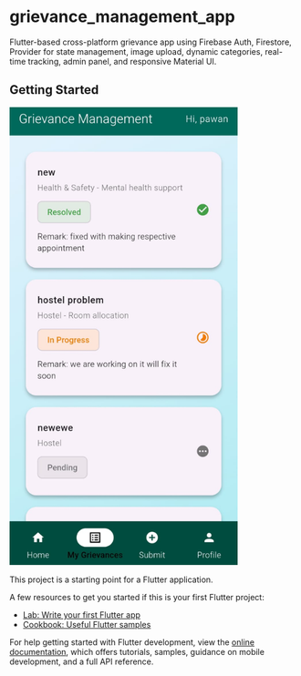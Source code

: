 # grievance_management_app

Flutter-based cross-platform grievance app using Firebase Auth, Firestore, Provider for state management, image upload, dynamic categories, real-time tracking, admin panel, and responsive Material UI.

## Getting Started
<img src="https://raw.githubusercontent.com/Pawan1618/grievance_management_app/main/lib/widgets/greie.jpg" alt="Grievance Screenshot" width="400"/>




This project is a starting point for a Flutter application.

A few resources to get you started if this is your first Flutter project:

- [Lab: Write your first Flutter app](https://docs.flutter.dev/get-started/codelab)
- [Cookbook: Useful Flutter samples](https://docs.flutter.dev/cookbook)

For help getting started with Flutter development, view the
[online documentation](https://docs.flutter.dev/), which offers tutorials,
samples, guidance on mobile development, and a full API reference.
